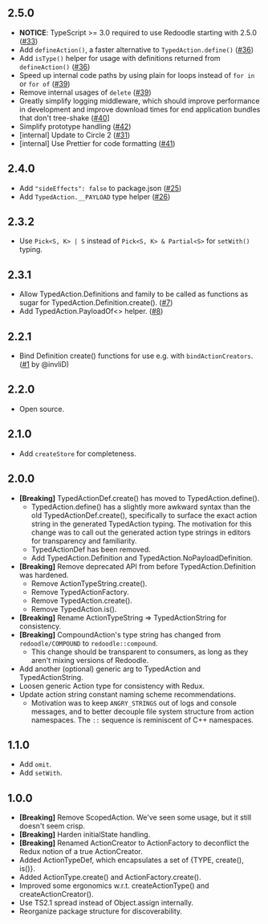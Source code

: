 ## 2.5.0

- **NOTICE**: TypeScript >= 3.0 required to use Redoodle starting with 2.5.0 ([#33](https://github.com/palantir/redoodle/pull/33))
- Add `defineAction()`, a faster alternative to `TypedAction.define()` ([#36](https://github.com/palantir/redoodle/pull/36))
- Add `isType()` helper for usage with definitions returned from `defineAction()` ([#36](https://github.com/palantir/redoodle/pull/36))
- Speed up internal code paths by using plain for loops instead of `for in` or `for of` ([#39](https://github.com/palantir/redoodle/pull/39))
- Remove internal usages of `delete` ([#39](https://github.com/palantir/redoodle/pull/39))
- Greatly simplify logging middleware, which should improve performance in development and improve download times for end application bundles that don't tree-shake ([#40](https://github.com/palantir/redoodle/pull/40)]
- Simplify prototype handling ([#42](https://github.com/palantir/redoodle/pull/42))
- [internal] Update to Circle 2 ([#31](https://github.com/palantir/redoodle/pull/31))
- [internal] Use Prettier for code formatting ([#41](https://github.com/palantir/redoodle/pull/41))

## 2.4.0

- Add `"sideEffects": false` to package.json ([#25](https://github.com/palantir/redoodle/pull/25))
- Add `TypedAction.__PAYLOAD` type helper ([#26](https://github.com/palantir/redoodle/pull/26))

## 2.3.2

- Use `Pick<S, K> | S` instead of `Pick<S, K> & Partial<S>` for `setWith()` typing.

## 2.3.1

- Allow TypedAction.Definitions and family to be called as functions
  as sugar for TypedAction.Definition.create(). ([#7](https://github.com/palantir/redoodle/pull/7))
- Add TypedAction.PayloadOf<> helper. ([#8](https://github.com/palantir/redoodle/pull/8))

## 2.2.1

- Bind Definition create() functions for use e.g. with `bindActionCreators`. ([#1](https://github.com/palantir/redoodle/pull/1) by @invliD)

## 2.2.0

- Open source.

## 2.1.0

- Add `createStore` for completeness.

## 2.0.0

- **[Breaking]** TypedActionDef.create() has moved to TypedAction.define().
  - TypedAction.define() has a slightly more awkward syntax than the old
    TypedActionDef.create(), specifically to surface the exact action
    string in the generated TypedAction typing. The motivation for this change
    was to call out the generated action type strings in editors
    for transparency and familiarity.
  - TypedActionDef has been removed.
  - Add TypedAction.Definition and TypedAction.NoPayloadDefinition.
- **[Breaking]** Remove deprecated API from before TypedAction.Definition was hardened.
  - Remove ActionTypeString.create().
  - Remove TypedActionFactory.
  - Remove TypedAction.create().
  - Remove TypedAction.is().
- **[Breaking]** Rename ActionTypeString => TypedActionString for consistency.
- **[Breaking]** CompoundAction's type string has changed from `redoodle/COMPOUND` to `redoodle::compound`.
  - This change should be transparent to consumers, as long as they aren't mixing versions of Redoodle.
- Add another (optional) generic arg to TypedAction and TypedActionString.
- Loosen generic Action type for consistency with Redux.
- Update action string constant naming scheme recommendations.
  - Motivation was to keep `ANGRY_STRINGS` out of logs and console messages,
    and to better decouple file system structure from action namespaces.
    The `::` sequence is reminiscent of C++ namespaces.

## 1.1.0

- Add `omit`.
- Add `setWith`.

## 1.0.0

- **[Breaking]** Remove ScopedAction. We've seen some usage, but it still doesn't seem crisp.
- **[Breaking]** Harden initialState handling.
- **[Breaking]** Renamed ActionCreator to ActionFactory to deconflict the Redux notion of a true ActionCreator.
- Added ActionTypeDef, which encapsulates a set of {TYPE, create(), is()}.
- Added ActionType.create() and ActionFactory.create().
- Improved some ergonomics w.r.t. createActionType() and createActionCreator().
- Use TS2.1 spread instead of Object.assign internally.
- Reorganize package structure for discoverability.
